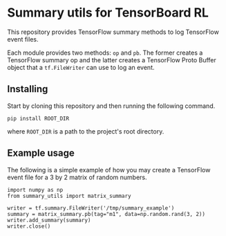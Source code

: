 # Summary utils for TensorBoard RL

This repository provides TensorFlow summary methods to log TensorFlow event
files.

Each module provides two methods: `op` and `pb`. The former creates a TensorFlow
summary op and the latter creates a TensorFlow Proto Buffer object that a
`tf.FileWriter` can use to log an event.

## Installing

Start by cloning this repository and then running the following command.

```
pip install ROOT_DIR
```

where `ROOT_DIR` is a path to the project's root directory.

## Example usage

The following is a simple example of how you may create a TensorFlow event file
for a 3 by 2 matrix of random numbers.

```
import numpy as np
from summary_utils import matrix_summary

writer = tf.summary.FileWriter('/tmp/summary_example')
summary = matrix_summary.pb(tag="m1", data=np.random.rand(3, 2))
writer.add_summary(summary)
writer.close()
```
